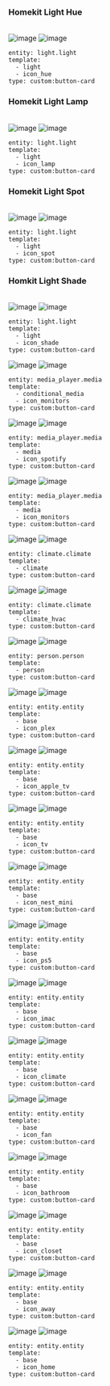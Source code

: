 ### Homekit Light Hue


<br>![image](https://user-images.githubusercontent.com/64064679/169295749-fa14e0be-6150-4f83-b274-8415285f57fa.png)
![image](https://user-images.githubusercontent.com/64064679/169296212-dec38c21-d0c4-4672-a2ca-45f500f3bebe.png)

````
entity: light.light
template:
  - light
  - icon_hue
type: custom:button-card
````

### Homekit Light Lamp

<br>![image](https://user-images.githubusercontent.com/64064679/169295904-fdf45aa6-cd7d-4b2c-ac21-d38451025448.png)
![image](https://user-images.githubusercontent.com/64064679/169296120-3e38de47-6cbc-423b-911c-f6e97b1566c2.png)

````
entity: light.light
template:
  - light
  - icon_lamp
type: custom:button-card
````

### Homekit Light Spot

<br>![image](https://user-images.githubusercontent.com/64064679/169295851-7ce62c8d-bdd5-487f-be82-bfb058202579.png)
![image](https://user-images.githubusercontent.com/64064679/169296065-36427428-45e4-43dc-be55-5650b83d8d28.png)

````
entity: light.light
template:
  - light
  - icon_spot
type: custom:button-card
````

### Homkit Light Shade

<br>![image](https://user-images.githubusercontent.com/64064679/169295802-ad1364df-c8a1-4000-928a-4700c875a7e7.png)
![image](https://user-images.githubusercontent.com/64064679/169296027-8e893f79-4719-464d-a0bd-94a278d01c5e.png)

````
entity: light.light
template:
  - light
  - icon_shade
type: custom:button-card
````


![image](https://user-images.githubusercontent.com/64064679/169297548-93ab71c2-8e69-4ae9-9d0e-c07456a30450.png)
![image](https://user-images.githubusercontent.com/64064679/169297971-2da85817-a035-4e1d-af44-8eb528737e25.png)

````
entity: media_player.media
template:
  - conditional_media
  - icon_monitors
type: custom:button-card
````


![image](https://user-images.githubusercontent.com/64064679/169297588-548106ee-9db2-4196-a6b6-213c04ae0f7b.png)
![image](https://user-images.githubusercontent.com/64064679/169298018-8153da68-80ba-48ec-8bc6-582c5a513e5f.png)

````
entity: media_player.media
template:
  - media
  - icon_spotify
type: custom:button-card
````

![image](https://user-images.githubusercontent.com/64064679/169297643-ac5a803f-5b15-480d-830d-97090baf867b.png)
![image](https://user-images.githubusercontent.com/64064679/169298066-8e78da8f-65a1-42c0-b41e-5c278b4509a0.png)


````
entity: media_player.media
template:
  - media
  - icon_monitors
type: custom:button-card
````

![image](https://user-images.githubusercontent.com/64064679/169300586-41834cb6-9e03-44c1-8703-c1fae44269ad.png)
![image](https://user-images.githubusercontent.com/64064679/169300698-6bd0f20c-dd65-4603-a8b2-cff44905e309.png)


````
entity: climate.climate
template:
  - climate
type: custom:button-card
````


![image](https://user-images.githubusercontent.com/64064679/169300865-ef04a9f6-2fec-4f1f-adf5-d5236d8c4e5e.png)
![image](https://user-images.githubusercontent.com/64064679/169300923-f5af75bd-18f8-4ce4-9cb6-e8d7864af2cc.png)


````
entity: climate.climate
template:
  - climate_hvac
type: custom:button-card
````

![image](https://user-images.githubusercontent.com/64064679/169302785-7bc27ab8-db2c-4f32-b6f4-09bddbe127ba.png)
![image](https://user-images.githubusercontent.com/64064679/169303222-84ff3e7d-a6cc-44cd-87e6-5dd3951c3c5e.png)

````
entity: person.person
template:
  - person
type: custom:button-card
````

![image](https://user-images.githubusercontent.com/64064679/169303632-c0ad6ac8-2f04-4e52-ab38-28a16cd052d5.png)
![image](https://user-images.githubusercontent.com/64064679/169303717-74071e93-d5a7-4fd1-95c8-258db32cbc38.png)

````
entity: entity.entity
template:
  - base
  - icon_plex
type: custom:button-card
````

![image](https://user-images.githubusercontent.com/64064679/169305069-08d07872-6c21-4f40-a9b3-c8e4eebab4c9.png)
![image](https://user-images.githubusercontent.com/64064679/169305707-83c6269e-191e-4951-a482-87ab1488d47a.png)

````
entity: entity.entity
template:
  - base
  - icon_apple_tv
type: custom:button-card
````

![image](https://user-images.githubusercontent.com/64064679/169305120-b1d106ac-c501-4108-b348-c4f1e66c6649.png)
![image](https://user-images.githubusercontent.com/64064679/169305750-a35283f6-51dd-4e83-ba5f-cb02915b1a60.png)

````
entity: entity.entity
template:
  - base
  - icon_tv
type: custom:button-card
````

![image](https://user-images.githubusercontent.com/64064679/169305153-49d9026b-68d6-436f-b223-8ee255cde034.png)
![image](https://user-images.githubusercontent.com/64064679/169305785-7f187436-6f77-4973-bde6-112f8e9d4d2d.png)

````
entity: entity.entity
template:
  - base
  - icon_nest_mini
type: custom:button-card
````

![image](https://user-images.githubusercontent.com/64064679/169305203-df2aabbb-ed78-44a1-a0c8-835f05ef969e.png)
![image](https://user-images.githubusercontent.com/64064679/169305814-24baebc6-90a7-4371-949c-f64746d28e22.png)

````
entity: entity.entity
template:
  - base
  - icon_ps5
type: custom:button-card
````

![image](https://user-images.githubusercontent.com/64064679/169305263-34e86c9e-386d-4312-9696-0645e98d2803.png)
![image](https://user-images.githubusercontent.com/64064679/169305849-ef9da26c-5c69-4d8f-9954-1d8bfabbd833.png)

````
entity: entity.entity
template:
  - base
  - icon_imac
type: custom:button-card
````

![image](https://user-images.githubusercontent.com/64064679/169305319-f3a8922b-0323-4cea-83f5-0dc0506deef0.png)
![image](https://user-images.githubusercontent.com/64064679/169305900-77306f06-d3d9-45ff-aa93-fc617c45f54d.png)

````
entity: entity.entity
template:
  - base
  - icon_climate
type: custom:button-card
````

![image](https://user-images.githubusercontent.com/64064679/169305364-5a4ab8fc-fee7-476f-bc5f-b698ffaaba1d.png)
![image](https://user-images.githubusercontent.com/64064679/169305938-5c8a9160-2239-4888-b88b-c43877b84a57.png)

````
entity: entity.entity
template:
  - base
  - icon_fan
type: custom:button-card
````

![image](https://user-images.githubusercontent.com/64064679/169305419-fdf93706-693b-44eb-b56b-7df8019bdaaa.png)
![image](https://user-images.githubusercontent.com/64064679/169305990-e9751159-6573-491e-93da-48d7ffb47a32.png)

````
entity: entity.entity
template:
  - base
  - icon_bathroom
type: custom:button-card
````

![image](https://user-images.githubusercontent.com/64064679/169305472-2af2e856-ed6f-4e20-8ee8-e9a35eca9583.png)
![image](https://user-images.githubusercontent.com/64064679/169306032-8c8628e1-5abd-40d5-aae2-7627d22256dc.png)

````
entity: entity.entity
template:
  - base
  - icon_closet
type: custom:button-card
````

![image](https://user-images.githubusercontent.com/64064679/169305534-cbcb0ffb-f5e1-4137-81bd-3cb3fdd17704.png)
![image](https://user-images.githubusercontent.com/64064679/169306067-0ce2105b-b37e-4824-b779-fff39f2972e4.png)

````
entity: entity.entity
template:
  - base
  - icon_away
type: custom:button-card
````

![image](https://user-images.githubusercontent.com/64064679/169305569-3df965d2-f3b1-4033-891c-762afbce9412.png)
![image](https://user-images.githubusercontent.com/64064679/169306122-87651696-2d0a-455e-a4e7-9c4a72887639.png)

````
entity: entity.entity
template:
  - base
  - icon_home
type: custom:button-card
````


